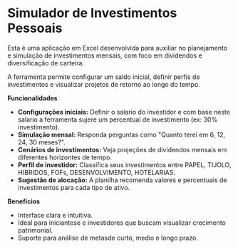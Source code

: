 # Simulador de Investimentos Pessoais

Esta é uma aplicação em Excel desenvolvida para auxiliar no planejamento e simulação de investimentos mensais, com foco em dividendos e diversificação de carteira.

A ferramenta permite configurar um saldo inicial, definir perfis de investimentos e visualizar projetos de retorno ao longo do tempo.

**Funcionalidades**
- **Configurações iniciais:** Definir o salario do investidor e com base neste salario a ferramenta sujere um percentual de investimento (ex: 30% investimento).
- **Simulação mensal:** Responda perguntas como "Quanto terei em 6, 12, 24, 30 meses?".
- **Cenários de investimentos:** Veja projeções de dividendos mensais em diferentes horizontes de tempo.
- **Perfil de investidor:** Classifica seus investimentos entre PAPEL, TIJOLO, HIBRIDOS, FOFs, DESENVOLVIMENTO, HOTELARIAS.
- **Sugestão de alocação:** A planilha recomenda valores e percentuais de investimentos para cada tipo de ativo.

**Benefícios**
- Interface clara e intuitiva.
- Ideal para iniciantese e investidores que buscam visualizar crecimento patrimonial.
- Suporte para análise de metasde curto, medio e longo prazo.


